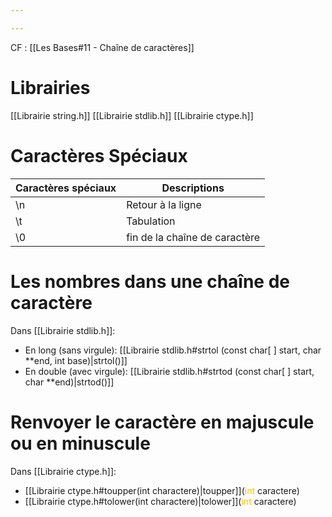 ```yaml
---

---
```


CF : [[Les Bases#11 - Chaîne de caractères]]

# Librairies

[[Librairie string.h]]
[[Librairie stdlib.h]]
[[Librairie ctype.h]]

# Caractères Spéciaux

| Caractères spéciaux | Descriptions                  |
| ------------------- | ----------------------------- |
| \n                  | Retour à la ligne             |
| \t                  | Tabulation                    |
| \0                  | fin de la chaîne de caractère |

# Les nombres dans une chaîne de caractère

Dans [[Librairie stdlib.h]]:
- En long (sans virgule): [[Librairie stdlib.h#strtol (const <span style="color 7030a0">char</span>[ ] start, <span style="color 7030a0">char</span> **end, <span style="color ffc000">int</span> base)|strtol()]]
- En double (avec virgule): [[Librairie stdlib.h#strtod (const <span style="color 7030a0">char</span>[ ] start, <span style="color 7030a0">char</span> **end)|strtod()]] 

# Renvoyer le caractère en majuscule ou en minuscule

Dans [[Librairie ctype.h]]:
- [[Librairie ctype.h#toupper(<span style="color ffc000">int</span> charactere)|toupper]](<span style="color:#ffc000">int</span> caractere)
- [[Librairie ctype.h#tolower(<span style="color ffc000">int</span> charactere)|tolower]](<span style="color:#ffc000">int</span> caractere)